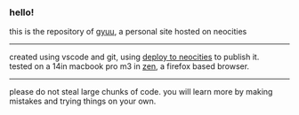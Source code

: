 ### hello!
this is the repository of [gyuu](https://gyuu.neocities.org), a personal site hosted on neocities
***
created using vscode and git, using [deploy to neocities](https://github.com/marketplace/actions/deploy-to-neocities) to publish it.
<br> tested on a 14in macbook pro m3 in [zen](https://zen-browser.app/), a firefox based browser.
***
please do not steal large chunks of code. you will learn more by making mistakes and trying things on your own.
